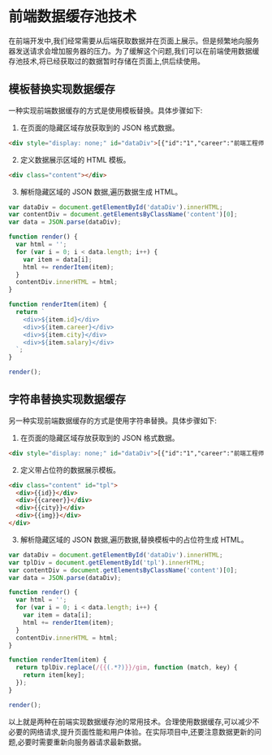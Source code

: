 # 前端数据缓存池技术

在前端开发中,我们经常需要从后端获取数据并在页面上展示。但是频繁地向服务器发送请求会增加服务器的压力。为了缓解这个问题,我们可以在前端使用数据缓存池技术,将已经获取过的数据暂时存储在页面上,供后续使用。

## 模板替换实现数据缓存

一种实现前端数据缓存的方式是使用模板替换。具体步骤如下:

1. 在页面的隐藏区域存放获取到的 JSON 格式数据。

```html
<div style="display: none;" id="dataDiv">[{"id":"1","career":"前端工程师","city":"北京","salary":"15","img":"1.jpg"}]</div>
```

2. 定义数据展示区域的 HTML 模板。

```html
<div class="content"></div>
```

3. 解析隐藏区域的 JSON 数据,遍历数据生成 HTML。

```js
var dataDiv = document.getElementById('dataDiv').innerHTML;
var contentDiv = document.getElementsByClassName('content')[0];
var data = JSON.parse(dataDiv);

function render() {
  var html = '';
  for (var i = 0; i < data.length; i++) {
    var item = data[i];
    html += renderItem(item);
  }
  contentDiv.innerHTML = html;
}

function renderItem(item) {
  return `
    <div>${item.id}</div>
    <div>${item.career}</div>  
    <div>${item.city}</div>
    <div>${item.salary}</div>
  `;
}

render();
```

## 字符串替换实现数据缓存

另一种实现前端数据缓存的方式是使用字符串替换。具体步骤如下:

1. 在页面的隐藏区域存放获取到的 JSON 格式数据。

```html
<div style="display: none;" id="dataDiv">[{"id":"1","career":"前端工程师","city":"北京","salary":"15","img":"1.jpg"}]</div>
```

2. 定义带占位符的数据展示模板。

```html
<div class="content" id="tpl">
  <div>{{id}}</div>
  <div>{{career}}</div>
  <div>{{city}}</div>
  <div>{{img}}</div>
</div>
```

3. 解析隐藏区域的 JSON 数据,遍历数据,替换模板中的占位符生成 HTML。

```js
var dataDiv = document.getElementById('dataDiv').innerHTML;
var tplDiv = document.getElementById('tpl').innerHTML;
var contentDiv = document.getElementsByClassName('content')[0];
var data = JSON.parse(dataDiv);

function render() {
  var html = '';
  for (var i = 0; i < data.length; i++) {
    var item = data[i];
    html += renderItem(item);
  }
  contentDiv.innerHTML = html;
}

function renderItem(item) {
  return tplDiv.replace(/{{(.*?)}}/gim, function (match, key) {
    return item[key];
  });
}

render();
```

以上就是两种在前端实现数据缓存池的常用技术。合理使用数据缓存,可以减少不必要的网络请求,提升页面性能和用户体验。在实际项目中,还要注意数据更新的问题,必要时需要重新向服务器请求最新数据。
